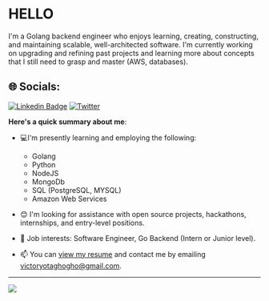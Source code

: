 # HELLO

I'm a Golang backend engineer who enjoys learning, creating, constructing, and maintaining scalable, well-architected software.
I'm currently working on upgrading and refining past projects and learning more about concepts that I still need to grasp and master (AWS, databases).

## 🌐 Socials:
[![Linkedin Badge](https://img.shields.io/badge/-LinkedIn-blue?style=for-the-badge&logo=Linkedin&logoColor=white&link=https://www.linkedin.com/in/victory-agbabune)](https://www.linkedin.com/in/victory-agbabune) [![Twitter](https://img.shields.io/badge/Twitter-%231DA1F2.svg?logo=Twitter&logoColor=white)](https://twitter.com/@Sadman_Vick)

**Here's a quick summary about me**:

- 💻I'm presently learning and employing the following:

  <ul>
    <li>Golang</li>
    <li>Python</li>
    <li>NodeJS</li>
    <li>MongoDb</li>
    <li>SQL (PostgreSQL, MYSQL)</li>
    <li>Amazon Web Services</li>
  </ul>

- 😊 I'm looking for assistance with open source projects, hackathons, internships, and entry-level positions.
- 💼 Job interests: Software Engineer, Go Backend (Intern or Junior level).
- 📫 You can [view my resume](#) and contact me by emailing victoryotaghogho@gmail.com.


---
[![](https://visitcount.itsvg.in/api?id=A-Victory&icon=0&color=0)](https://visitcount.itsvg.in)

